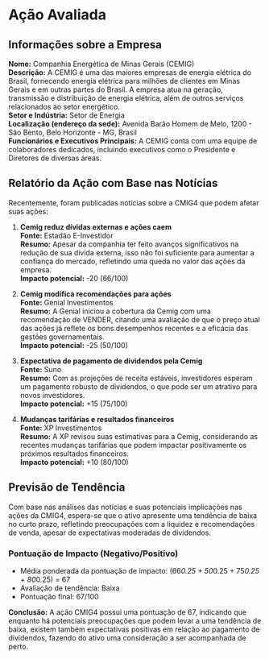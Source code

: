 # Ação Avaliada
## Informações sobre a Empresa  
**Nome:** Companhia Energética de Minas Gerais (CEMIG)  
**Descrição:** A CEMIG é uma das maiores empresas de energia elétrica do Brasil, fornecendo energia elétrica para milhões de clientes em Minas Gerais e em outras partes do Brasil. A empresa atua na geração, transmissão e distribuição de energia elétrica, além de outros serviços relacionados ao setor energético.  
**Setor e Indústria:** Setor de Energia  
**Localização (endereço da sede):** Avenida Barão Homem de Melo, 1200 - São Bento, Belo Horizonte - MG, Brasil  
**Funcionários e Executivos Principais:** A CEMIG conta com uma equipe de colaboradores dedicados, incluindo executivos como o Presidente e Diretores de diversas áreas.  

## Relatório da Ação com Base nas Notícias  
Recentemente, foram publicadas notícias sobre a CMIG4 que podem afetar suas ações:

1. **Cemig reduz dívidas externas e ações caem**  
   **Fonte:** Estadão E-Investidor  
   **Resumo:** Apesar da companhia ter feito avanços significativos na redução de sua dívida externa, isso não foi suficiente para aumentar a confiança do mercado, refletindo uma queda no valor das ações da empresa.  
   **Impacto potencial:** -20 (66/100)
   
2. **Cemig modifica recomendações para ações**  
   **Fonte:** Genial Investimentos  
   **Resumo:** A Genial iniciou a cobertura da Cemig com uma recomendação de VENDER, citando uma avaliação de que o preço atual das ações já reflete os bons desempenhos recentes e a eficácia das gestões governamentais.  
   **Impacto potencial:** -25 (50/100)
   
3. **Expectativa de pagamento de dividendos pela Cemig**  
   **Fonte:** Suno  
   **Resumo:** Com as projeções de receita estáveis, investidores esperam um pagamento robusto de dividendos, o que pode ser um atrativo para novos investidores.  
   **Impacto potencial:** +15 (75/100)
   
4. **Mudanças tarifárias e resultados financeiros**  
   **Fonte:** XP Investimentos  
   **Resumo:** A XP revisou suas estimativas para a Cemig, considerando as recentes mudanças tarifárias que podem impactar positivamente os próximos resultados financeiros.  
   **Impacto potencial:** +10 (80/100)

## Previsão de Tendência  
Com base nas análises das notícias e suas potenciais implicações nas ações da CMIG4, espera-se que o ativo apresente uma tendência de baixa no curto prazo, refletindo preocupações com a liquidez e recomendações de venda, apesar de expectativas moderadas de dividendos.

### Pontuação de Impacto (Negativo/Positivo)  
- Média ponderada da pontuação de impacto: (66*0.25 + 50*0.25 + 75*0.25 + 80*0.25) = 67  
- Avaliação de tendência: Baixa  
- Pontuação final: 67/100  

**Conclusão:** A ação CMIG4 possui uma pontuação de 67, indicando que enquanto há potenciais preocupações que podem levar a uma tendência de baixa, existem também expectativas positivas em relação ao pagamento de dividendos, fazendo do ativo uma consideração a ser acompanhada de perto.